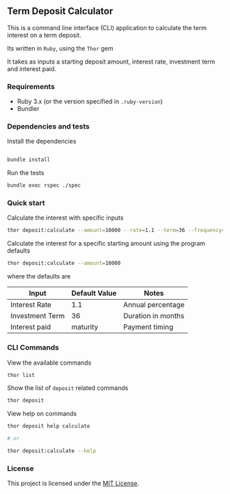 ## Term Deposit Calculator

This is a command line interface (CLI) application to calculate the term interest on a term deposit. 

Its written in `Ruby`, using the `Thor` gem

It takes as inputs a starting deposit amount, interest rate, investment term and interest paid.

### Requirements

- Ruby 3.x (or the version specified in `.ruby-version`)
- Bundler

### Dependencies and tests

Install the dependencies 

```bash

bundle install
```

Run the tests

```bash 
bundle exec rspec ./spec
```

### Quick start

Calculate the interest with specific inputs

```bash
thor deposit:calculate --amount=10000 --rate=1.1 --term=36 --frequency=maturity
```

Calculate the interest for a specific starting amount using the program defaults

```bash
thor deposit:calculate --amount=10000
```

where the defaults are

| Input            | Default Value | Notes               |
|------------------|---------------|---------------------|
| Interest Rate    | 1.1           | Annual percentage   |
| Investment Term  | 36            | Duration in months  |
| Interest paid    | maturity      | Payment timing      |


### CLI Commands

View the available commands

```bash
thor list
```

Show the list of `deposit` related commands

```bash
thor deposit
```

View help on commands

```bash
thor deposit help calculate

# or

thor deposit:calculate --help
```

### License

This project is licensed under the [MIT License](https://opensource.org/licenses/MIT).


